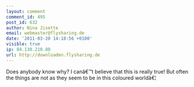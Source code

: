```yaml
---
layout: comment
comment_id: 495
post_id: 632
author: Nina Jisette
email: webmaster@flysharing.de
date: '2011-03-20 14:18:56 +0100'
visible: true
ip: 84.130.210.80
url: http://downloaden.flysharing.de
---
```

Does anybody know why? I canâ€™t believe that this is really true! But often the things are not as they seem to be in this coloured worldâ€¦
